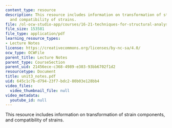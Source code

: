 ```yaml
---
content_type: resource
description: This resource includes information on transformation of strain components,
  and compatibility of strains.
file: /ol-ocw-studio-app/courses/16-21-techniques-for-structural-analysis-and-design-spring-2005/645c1c7bd79423f7bdc280b03e128bb4_unit3_notes.pdf
file_size: 153581
file_type: application/pdf
learning_resource_types:
- Lecture Notes
license: https://creativecommons.org/licenses/by-nc-sa/4.0/
ocw_type: OCWFile
parent_title: Lecture Notes
parent_type: CourseSection
parent_uid: 21456ece-c368-4989-e303-93bb6702f1d2
resourcetype: Document
title: unit3_notes.pdf
uid: 645c1c7b-d794-23f7-bdc2-80b03e128bb4
video_files:
  video_thumbnail_file: null
video_metadata:
  youtube_id: null
---
```

This resource includes information on transformation of strain components, and compatibility of strains.